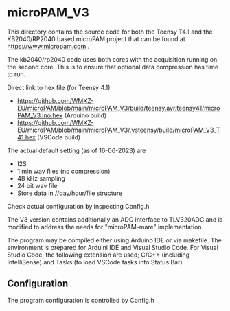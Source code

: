 # microPAM_V3
 
 This directory contains the source code for both the Teensy T4.1 and the KB2040/RP2040 based microPAM project that 
 can be found at https://www.micropam.com .
 
 The kb2040/rp2040 code uses both cores with the acquisition running on the second core. 
 This is to ensure that optional data compression has time to run.

 Direct link to hex file (for Teensy 4.1): 
 - https://github.com/WMXZ-EU/microPAM/blob/main/microPAM_V3/build/teensy.avr.teensy41/microPAM_V3.ino.hex (Arduino build)
 - https://github.com/WMXZ-EU/microPAM/blob/main/microPAM_V3/.vsteensy/build/microPAM_V3_T41.hex (VSCode build)

 The actual default setting (as of 16-06-2023) are
 - I2S 
 - 1 min wav files (no compression)
 - 48 kHz sampling 
 - 24 bit wav file
 - Store data in //day/hour/file structure 

Check actual configuration by inspecting Config.h

 The V3 version contains additionally an ADC interface to TLV320ADC and is modified to address the needs for "microPAM-mare" implementation.

 The program may be compiled either using Arduino IDE or via makefile. The environment is prepared for Arduini IDE and Visual Studio Code. For Visual Studio Code, the following extension are used; C/C++ (including IntelliSense) and Tasks (to load VSCode tasks into Status Bar)
 
 ## Configuration
 The program configuration is controlled by Config.h